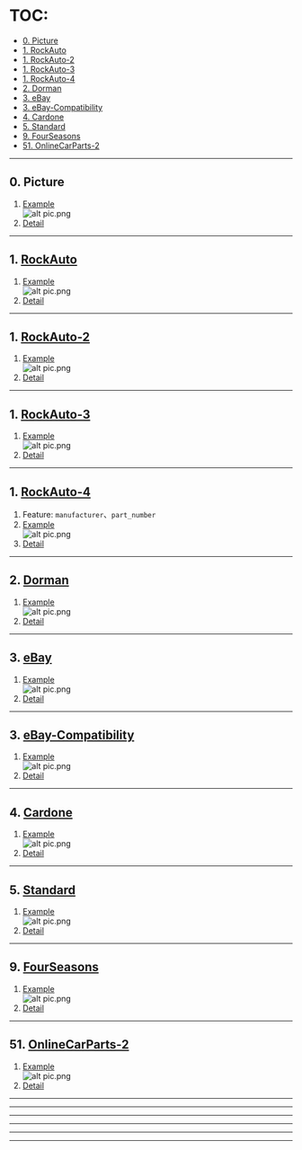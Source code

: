 # TOC:

- [0. Picture](#0-picture)
- [1. RockAuto](#1-rockauto)
- [1. RockAuto-2](#1-rockauto-2)
- [1. RockAuto-3](#1-rockauto-3)
- [1. RockAuto-4](#1-rockauto-4)
- [2. Dorman](#2-dorman)
- [3. eBay](#3-ebay)
- [3. eBay-Compatibility](#3-ebay-compatibility)
- [4. Cardone](#4-cardone)
- [5. Standard](#5-standard)
- [9. FourSeasons](#5-fourseasons)
- [51. OnlineCarParts-2](#51-onlinecarparts-2)

- - -

## 0. Picture

1. [Example](https://www.rockauto.com/info/583/3-0250S-1-KIT.jpg)<br />![alt pic.png](./pic/0/01.png)
2. [Detail](./code/0)

- - -

## 1. [RockAuto](https://www.rockauto.com/)

1. [Example](https://www.rockauto.com/en/parts/melling,timing+chain+&+component+kit,5756)<br />![alt pic.png](./pic/1/01.png)
2. [Detail](./code/1)

- - -

## 1. [RockAuto-2](https://www.rockauto.com/)

1. [Example](https://www.rockauto.com/en/catalog/MAZDA,2007,3,2.3L%20L4,1434568,Lennon,Lennon,5756)<br />![alt pic.png](./pic/1-2/05.png)
2. [Detail](./code/1-2)

- - -

## 1. [RockAuto-3](https://www.rockauto.com/)

1. [Example](https://www.rockauto.com/en/parts/3d,cargo+bag,1263)<br />![alt pic.png](./pic/1-3/02.png)
2. [Detail](./code/1-3)

- - -

## 1. [RockAuto-4](https://www.rockauto.com/en/parts/MELLING,30250S,Lennon,)

1. Feature: `manufacturer`、`part_number`
2. [Example](https://www.rockauto.com/en/parts/melling,timing+chain+&+component+kit,5756)<br />![alt pic.png](./pic/1-4/01.png)
3. [Detail](./code/1-4)

- - -

## 2. [Dorman](https://www.dormanproducts.com/)

1. [Example](https://www.dormanproducts.com/gsearch.aspx?type=keyword&origin=keyword&parttype=Radiator%2520Fan%2520Assembly&start=0&num=100)<br />![alt pic.png](./pic/2/01.png)
2. [Detail](./code/2)

- - -

## 3. [eBay](https://www.ebay.com/)

1. [Example](https://www.ebay.com/sch/i.html?_dkr=1&iconV2Request=true&_blrs=recall_filtering&_ssn=scitoo-autoparts&store_cat=0&store_name=cnbatteries&_oac=1&_nkw=ac+compressor&_stpos=91710&_fcid=1&_sop=15)<br />![alt pic.png](./pic/3/01.png)
2. [Detail](./code/3)

- - -

## 3. [eBay-Compatibility](https://www.ebay.com/)

1. [Example](https://www.ebay.com/itm/256756876675?_ul=US&_stpos=91710&orig_cvip=true)<br />![alt pic.png](./pic/3-Compatibility/03.png)
2. [Detail](./code/3-Compatibility)

- - -

## 4. [Cardone](https://www.cardone.com/)

1. [Example](https://www.cardone.com/motors/wiper-and-washer/windshield-wiper-motor/?pageSize=96&sort=name&page=1)<br />![alt pic.png](./pic/4/01.png)
2. [Detail](./code/4)

- - -

## 5. [Standard](https://www.standardbrand.com/en)

1. [Example](https://www.standardbrand.com/en/ecatalog?part=Clutch%20Starter%20Safety%20Switch&type=p)<br />![alt pic.png](./pic/5/01.png)
2. [Detail](./code/5)

- - -

## 9. [FourSeasons](https://www.4s.com/en)

1. [Example](https://www.4s.com/en/ecatalog?part=HVAC%20door%20actuator&type=p&search=s)<br />![alt pic.png](./pic/9/01.png)
2. [Detail](./code/9)

- - -

## 51. [OnlineCarParts-2](https://www.onlinecarparts.co.uk/)

1. [Example](https://www.onlinecarparts.co.uk/kyb-828666.html)<br />![alt pic.png](./pic/51-2/02.1.png)
2. [Detail](./code/51-2)

- - -



- - -



- - -



- - -



- - -



- - -
